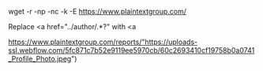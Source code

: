 
wget -r -np -nc -k -E https://www.plaintextgroup.com/

Replace <a href="../author/.*?" with <a

https://www.plaintextgroup.com/reports/"https://uploads-ssl.webflow.com/5fc871c7b52e9119ee5970cb/60c2693410cf19758b0a0741_Profile_Photo.jpeg")